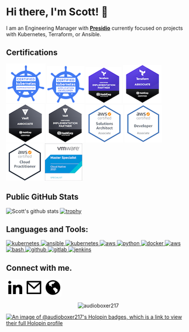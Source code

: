 # Hi there, I'm Scott! 👋

I am an Engineering Manager with **[Presidio](https://presidio.com/)** currently focused on projects with Kubernetes, Terraform, or Ansible.

## Certifications
  [![CKA](https://raw.githubusercontent.com/audioboxer217/audioboxer217/master/certs/cka.png)](https://www.credly.com/badges/922356d4-fb6b-42dc-b475-dad0c0532dd3/public_url)
  [![CKAD](https://raw.githubusercontent.com/audioboxer217/audioboxer217/master/certs/ckad.png)](https://www.credly.com/badges/9df4e58d-b065-4b0f-8702-155310058caa/public_url)
  [![Terraform CHIP](https://raw.githubusercontent.com/audioboxer217/audioboxer217/master/certs/tf-chip.png)](https://www.credly.com/badges/97fc3c3d-1518-4a2a-9489-946e7ef616ac/public_url)
  [![Terraform Associate](https://raw.githubusercontent.com/audioboxer217/audioboxer217/master/certs/tf.png)](https://www.credly.com/badges/55293484-eda3-4c5c-87f7-c4d86e455b69/public_url)
  [![Vault Associate](https://raw.githubusercontent.com/audioboxer217/audioboxer217/master/certs/vault.png)](https://www.credly.com/badges/328c4608-7b47-4648-88e4-2deb3f6fa54a/public_url)
  [![Vault CHIP](https://raw.githubusercontent.com/audioboxer217/audioboxer217/master/certs/vault-chip.png)](https://www.credly.com/badges/e1b75daf-9730-4857-a938-a34e38454c17/public_url)
  [![AWS Solutions Architect Associate](https://raw.githubusercontent.com/audioboxer217/audioboxer217/master/certs/aws_saa.png)](https://www.credly.com/badges/d5c957f8-b9ec-4714-b9a6-ff32938eee87/public_url)
  [![AWS Developer Associate](https://raw.githubusercontent.com/audioboxer217/audioboxer217/master/certs/aws_da.png)](https://www.credly.com/badges/efcef512-45ba-4d79-8f2f-136b97201c9a/public_url")
  [![AWS Cloud Practioner](https://raw.githubusercontent.com/audioboxer217/audioboxer217/master/certs/aws_cp.png)](https://www.credly.com/badges/4b05d6c0-2bc5-44e8-a865-2b1a44efc1f7/public_url)
  [![VMware Certified Master Specialist - Cloud Native 2021](https://raw.githubusercontent.com/audioboxer217/audioboxer217/master/certs/vmw_ms_cloud-native.png)](https://www.credly.com/badges/92edb696-b4ab-425d-b82d-cac4b370c295/public_url)


## Public GitHub Stats
  
![Scott's github stats](https://github-readme-stats.vercel.app/api?username=audioboxer217&show_icons=true)
[![trophy](https://github-profile-trophy.vercel.app/?username=audioboxer217&rank=SSS,SS,S,AAA,AA,A,B)](https://github.com/ryo-ma/github-profile-trophy)

## Languages and Tools:
<p align="left">
  <a href="https://kubernetes.io" target="_blank" rel="noreferrer"> <img src="https://www.vectorlogo.zone/logos/kubernetes/kubernetes-icon.svg" alt="kubernetes" width="40" height="40"/> </a>
  <a href="https://ansible.com" target="_blank" rel="noreferrer"> <img src="https://cdn.jsdelivr.net/gh/devicons/devicon/icons/ansible/ansible-original.svg" alt="ansible" width="40" height="40"/> </a>
  <a href="https://terraform.io" target="_blank" rel="noreferrer"> <img src="https://cdn.jsdelivr.net/gh/devicons/devicon/icons/terraform/terraform-original.svg" alt="kubernetes" width="40" height="40"/> </a>
  <a href="https://packer.io" target="_blank" rel="noreferrer"> <img src="https://cdn.jsdelivr.net/gh/devicons/devicon/icons/packer/packer-original.svg" alt="aws" width="40" height="40"/> </a>
  <a href="https://www.python.org" target="_blank" rel="noreferrer"> <img src="https://cdn.jsdelivr.net/gh/devicons/devicon/icons/python/python-original.svg" alt="python" width="40" height="40"/> </a> 
  <a href="https://www.docker.com/" target="_blank" rel="noreferrer"> <img src="https://cdn.jsdelivr.net/gh/devicons/devicon/icons/docker/docker-original-wordmark.svg" alt="docker" width="40" height="40"/> </a>
  <a href="https://aws.amazon.com" target="_blank" rel="noreferrer"> <img src="https://cdn.jsdelivr.net/gh/selfhst/icons/svg/amazon-web-services.svg" alt="aws" width="40" height="40"/> </a>
  <a href="https://www.gnu.org/software/bash/" target="_blank" rel="noreferrer"> <img src="https://cdn.jsdelivr.net/gh/devicons/devicon/icons/bash/bash-original.svg" alt="bash" width="40" height="40"/> </a>
  <a href="https://www.github.com" target="_blank" rel="noreferrer"> <img src="https://cdn.jsdelivr.net/gh/devicons/devicon@latest/icons/github/github-original.svg" alt="github" width="40" height="40"/> </a>
  <a href="https://www.gitlab.com" target="_blank" rel="noreferrer"> <img src="https://cdn.jsdelivr.net/gh/devicons/devicon@latest/icons/gitlab/gitlab-original.svg" alt="gitlab" width="40" height="40"/> </a>
  <a href="https://www.jenkins.io" target="_blank" rel="noreferrer"> <img src="https://cdn.jsdelivr.net/gh/devicons/devicon/icons/jenkins/jenkins-original.svg" alt="jenkins" width="40" height="40"/> </a>
</p>

## Connect with me.
<a href="https://www.linkedin.com/in/scotteppler/" alt="Linkedin"><img src="https://raw.githubusercontent.com/audioboxer217/audioboxer217/140586eea371d31fc4ce635ed3ede770916b1226/img/linkedin.svg"></a>
<a href="mailto:kscotteppler@gmail.com" alt="Mail"><img src="https://raw.githubusercontent.com/audioboxer217/audioboxer217/140586eea371d31fc4ce635ed3ede770916b1226/img/mail.svg"></a>
<a href="https://kseppler.com" alt="Website"><img src="https://raw.githubusercontent.com/audioboxer217/audioboxer217/d5ef488041c4bf3020c0aac79dd1f37ef8ce9b76/img/website.svg"></a>

<p align="center"> <img src="https://komarev.com/ghpvc/?username=audioboxer217&label=Profile%20views&color=0e75b6&style=flat" alt="audioboxer217" /> </p>

[![An image of @audioboxer217's Holopin badges, which is a link to view their full Holopin profile](https://holopin.me/audioboxer217)](https://holopin.io/@audioboxer217)

